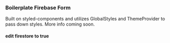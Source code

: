 ### Boilerplate Firebase Form

Built on styled-components and utilizes GlobalStyles and ThemeProvider to pass down styles. More info coming soon.

#### edit firestore to true
